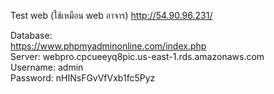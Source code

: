 Test web (ใช้เหมือน web อาจาร)
http://54.90.96.231/<br>


Database:<br>
https://www.phpmyadminonline.com/index.php<br>
Server: webpro.cpcueeyq8pic.us-east-1.rds.amazonaws.com<br>
Username: admin<br>
Password: nHINsFGvVfVxb1fc5Pyz
